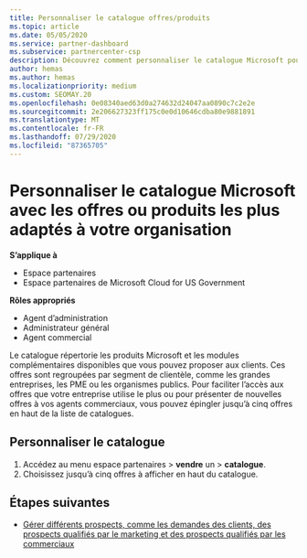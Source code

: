 ```yaml
---
title: Personnaliser le catalogue offres/produits
ms.topic: article
ms.date: 05/05/2020
ms.service: partner-dashboard
ms.subservice: partnercenter-csp
description: Découvrez comment personnaliser le catalogue Microsoft pour faciliter l’accès aux offres ou produits que votre organisation utilise le plus.
author: hemas
ms.author: hemas
ms.localizationpriority: medium
ms.custom: SEOMAY.20
ms.openlocfilehash: 0e08340aed63d0a274632d24047aa0890c7c2e2e
ms.sourcegitcommit: 2e206627323ff175c0e0d10646cdba80e9881891
ms.translationtype: MT
ms.contentlocale: fr-FR
ms.lasthandoff: 07/29/2020
ms.locfileid: "87365705"
---
```

# <a name="customize-the-microsoft-catalog-with-offers-or-products-most-suited-to-your-organization"></a>Personnaliser le catalogue Microsoft avec les offres ou produits les plus adaptés à votre organisation

**S’applique à**

- Espace partenaires
- Espace partenaires de Microsoft Cloud for US Government

**Rôles appropriés**

- Agent d’administration
- Administrateur général
- Agent commercial

Le catalogue répertorie les produits Microsoft et les modules complémentaires disponibles que vous pouvez proposer aux clients. Ces offres sont regroupées par segment de clientèle, comme les grandes entreprises, les PME ou les organismes publics. Pour faciliter l’accès aux offres que votre entreprise utilise le plus ou pour présenter de nouvelles offres à vos agents commerciaux, vous pouvez épingler jusqu’à cinq offres en haut de la liste de catalogues.

## <a name="customize-the-catalog"></a>Personnaliser le catalogue

1. Accédez au menu espace partenaires &gt; **vendre** un &gt; **catalogue**.
2. Choisissez jusqu’à cinq&nbsp;offres à afficher en haut du catalogue.
 
## <a name="next-steps"></a>Étapes suivantes

- [Gérer différents prospects, comme les demandes des clients, des prospects qualifiés par le marketing et des prospects qualifiés par les commerciaux](manage-leads.md) 
